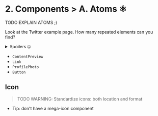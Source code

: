 # 2. Components > A. Atoms ⚛️

TODO EXPLAIN ATOMS ;)

Look at the Twitter example page.
How many repeated elements can you find?

<details>
<summary>Spoilers 🤐</summary>

- Content preview
- Link (anchor)
- Profile photo
  - Bordered: false, true
  - Size: Tiny, small, medium, large
- Button
  - Background: Black, blue
  - Size: Medium, large
- Icon
  - Size: Tiny, small, medium

</details>

- `ContentPreview`
- `Link`
- `ProfilePhoto`
- `Button`

## Icon

> TODO WARNING: Standardize icons: both location and format

- Tip: don't have a mega-icon component
